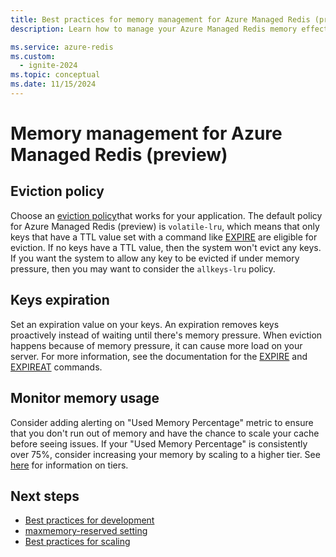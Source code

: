```yaml
---
title: Best practices for memory management for Azure Managed Redis (preview)
description: Learn how to manage your Azure Managed Redis memory effectively with Azure Managed Redis.

ms.service: azure-redis
ms.custom:
  - ignite-2024
ms.topic: conceptual
ms.date: 11/15/2024
---
```


# Memory management for Azure Managed Redis (preview)

## Eviction policy

Choose an [eviction policy](https://redis.io/topics/lru-cache)that works for your application. The default policy for Azure Managed Redis (preview) is `volatile-lru`, which means that only keys that have a TTL value set with a command like [EXPIRE](https://redis.io/commands/expire) are eligible for eviction.  If no keys have a TTL value, then the system won't evict any keys.  If you want the system to allow any key to be evicted if under memory pressure, then you may want to consider the `allkeys-lru` policy.

## Keys expiration

Set an expiration value on your keys. An expiration removes keys proactively instead of waiting until there's memory pressure.  When eviction happens because of memory pressure, it can cause more load on your server. For more information, see the documentation for the [EXPIRE](https://redis.io/commands/expire) and [EXPIREAT](https://redis.io/commands/expireat) commands.

## Monitor memory usage

Consider adding alerting on "Used Memory Percentage" metric to ensure that you don't run out of memory and have the chance to scale your cache before seeing issues. If your "Used Memory Percentage" is consistently over 75%, consider increasing your memory by scaling to a higher tier. See [here](managed-redis-architecture.md#sharding-configuration) for information on tiers.

## Next steps

- [Best practices for development](managed-redis-best-practices-development.md)
- [maxmemory-reserved setting](managed-redis-configure.md#memory-policies)
- [Best practices for scaling](managed-redis-best-practices-scale.md)
